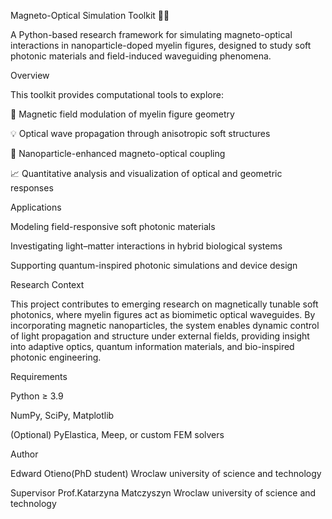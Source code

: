 Magneto-Optical Simulation Toolkit 🧠✨

A Python-based research framework for simulating magneto-optical interactions in nanoparticle-doped myelin figures, designed to study soft photonic materials and field-induced waveguiding phenomena.

Overview

This toolkit provides computational tools to explore:

🧲 Magnetic field modulation of myelin figure geometry

💡 Optical wave propagation through anisotropic soft structures

🧬 Nanoparticle-enhanced magneto-optical coupling

📈 Quantitative analysis and visualization of optical and geometric responses

Applications

Modeling field-responsive soft photonic materials

Investigating light–matter interactions in hybrid biological systems

Supporting quantum-inspired photonic simulations and device design

Research Context

This project contributes to emerging research on magnetically tunable soft photonics, where myelin figures act as biomimetic optical waveguides.
By incorporating magnetic nanoparticles, the system enables dynamic control of light propagation and structure under external fields, providing insight into adaptive optics, quantum information materials, and bio-inspired photonic engineering.

Requirements

Python ≥ 3.9

NumPy, SciPy, Matplotlib

(Optional) PyElastica, Meep, or custom FEM solvers

Author

Edward Otieno(PhD student)
Wroclaw university of science and technology 

Supervisor 
Prof.Katarzyna Matczyszyn
Wroclaw university of science and technology 


